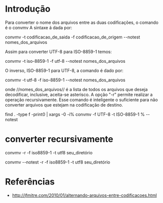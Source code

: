 # Introdução
Para converter o nome dos arquivos entre as duas codificações, o comando é o convmv
A sintaxe á dada por:

convmv -t codificacao_de_saida -f codificacao_de_origem --notest nomes_dos_arquivos

Assim para converter UTF-8 para ISO-8859-1 temos:

convmv -t iso-8859-1 -f utf-8 --notest nomes_dos_arquivos


O inverso, ISO-8859-1 para UTF-8, a comando é dado por:

convmv -t utf-8 -f iso-8859-1 --notest nomes_dos_arquivos

onde //nomes_dos_arquivos// é a lista de todos os arquivos que deseja decodificar, inclusive, aceita-se asterisco.
A opção "-r" permite realizar a operação recursivamente. Esse comando é inteligente o suficiente para
não converter arquivos que estejam na codificação de destino.


find . -type f -print0 | xargs -0 -i% convmv -f UTF-8 -t ISO-8859-1 % --notest


# converter recursivamente

convmv -r -f iso8859-1 -t utf8 seu_diretório

convmv --notest -r -f iso8859-1 -t utf8 seu_diretório


# Referências
* http://jfmitre.com/2010/01/alternando-arquivos-entre-codificacoes.html

